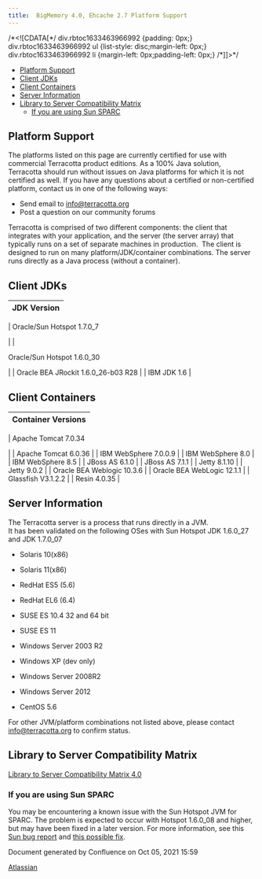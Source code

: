 ```yaml
---
title:  BigMemory 4.0, Ehcache 2.7 Platform Support  
---
```


/\*<!\[CDATA\[\*/ div.rbtoc1633463966992 {padding: 0px;} div.rbtoc1633463966992 ul {list-style: disc;margin-left: 0px;} div.rbtoc1633463966992 li {margin-left: 0px;padding-left: 0px;} /\*\]\]>\*/

*   [Platform Support](#BigMemory4.0,Ehcache2.7PlatformSupport-PlatformSupport)
*   [Client JDKs](#BigMemory4.0,Ehcache2.7PlatformSupport-ClientJDKs)
*   [Client Containers](#BigMemory4.0,Ehcache2.7PlatformSupport-ClientContainers)
*   [Server Information](#BigMemory4.0,Ehcache2.7PlatformSupport-ServerInformation)
*   [Library to Server Compatibility Matrix](#BigMemory4.0,Ehcache2.7PlatformSupport-LibrarytoServerCompatibilityMatrix)
    *   [If you are using Sun SPARC](#BigMemory4.0,Ehcache2.7PlatformSupport-IfyouareusingSunSPARC)

Platform Support
----------------

The platforms listed on this page are currently certified for use with commercial Terracotta product editions. As a 100% Java solution, Terracotta should run without issues on Java platforms for which it is not certified as well. If you have any questions about a certified or non-certified platform, contact us in one of the following ways:  
  

*   Send email to [info@terracotta.org](mailto:info@terracotta.org)
*   Post a question on our community forums

Terracotta is comprised of two different components: the client that integrates with your application, and the server (the server array) that typically runs on a set of separate machines in production.  The client is designed to run on many platform/JDK/container combinations. The server runs directly as a Java process (without a container).  
  

Client JDKs
-----------

| JDK Version |
| --- |
| 
Oracle/Sun Hotspot 1.7.0\_7

 |
| 

Oracle/Sun Hotspot 1.6.0\_30

 |
| Oracle BEA JRockit 1.6.0\_26-b03 R28 |
| IBM JDK 1.6 |

Client Containers
-----------------

| Container Versions |
| --- |
| 
Apache Tomcat 7.0.34

 |
| Apache Tomcat 6.0.36 |
| IBM WebSphere 7.0.0.9 |
| IBM WebSphere 8.0 |
| IBM WebSphere 8.5 |
| JBoss AS 6.1.0 |
| JBoss AS 7.1.1 |
| Jetty 8.1.10 |
| Jetty 9.0.2 |
| Oracle BEA Weblogic 10.3.6 |
| Oracle BEA WebLogic 12.1.1 |
| Glassfish V3.1.2.2 |
| Resin 4.0.35 |

Server Information
------------------

The Terracotta server is a process that runs directly in a JVM.  
It has been validated on the following OSes with Sun Hotspot JDK 1.6.0\_27 and JDK 1.7.0\_07  
  

*   Solaris 10(x86)
*   Solaris 11(x86)
*   RedHat ES5 (5.6)
*   RedHat EL6 (6.4)
*   SUSE ES 10.4 32 and 64 bit
    
*   SUSE ES 11
*   Windows Server 2003 R2
*   Windows XP (dev only)
*   Windows Server 2008R2
*   Windows Server 2012
*   CentOS 5.6

For other JVM/platform combinations not listed above, please contact [info@terracotta.org](mailto:info@terracotta.org) to confirm status.

Library to Server Compatibility Matrix
--------------------------------------

[Library to Server Compatibility Matrix 4.0](Library-to-Server-Compatibility-Matrix)

### If you are using Sun SPARC

You may be encountering a known issue with the Sun Hotspot JVM for SPARC. The problem is expected to occur with Hotspot 1.6.0\_08 and higher, but may have been fixed in a later version. For more information, see this [Sun bug report](http://bugs.sun.com/bugdatabase/view_bug.do?bug_id=6849574) and [this possible fix](http://hg.openjdk.java.net/jdk7/hotspot-comp/hotspot/rev/c6386080541b).

  
  

Document generated by Confluence on Oct 05, 2021 15:59

[Atlassian](http://www.atlassian.com/)
